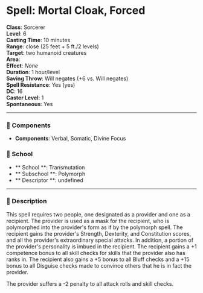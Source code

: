 
# Spell: Mortal Cloak, Forced
**Class**: Sorcerer  
**Level**: 6  
**Casting Time**: 10 minutes  
**Range**: close (25 feet + 5 ft./2 levels)  
**Target**: two humanoid creatures  
**Area**:   
**Effect**: _None_  
**Duration**: 1 hour/level  
**Saving Throw**: Will negates (+6 vs. Will negates)  
**Spell Resistance**: Yes (yes)  
**DC**: 16  
**Caster Level**: 1  
**Spontaneous**: Yes

---

### 🔮 Components
- **Components**: Verbal, Somatic, Divine Focus

### 🏫 School
- ** School **: Transmutation
- ** Subschool **: Polymorph
- ** Descriptor **: undefined
---

### 📜 Description
This spell requires two people, one designated as a provider and one as a recipient. The provider is used as a mask for the recipient, who is polymorphed into the provider's form as if by the polymorph spell. The recipient gains the provider's Strength, Dexterity, and Constitution scores, and all the provider's extraordinary special attacks. In addition, a portion of the provider's personality is imbued in the recipient. The recipient gains a +1 competence bonus to all skill checks for skills that the provider also has ranks in. The recipient also gains a +5 bonus to all Bluff checks and a +15 bonus to all Disguise checks made to convince others that he is in fact the provider. 

The provider suffers a -2 penalty to all attack rolls and skill checks.
